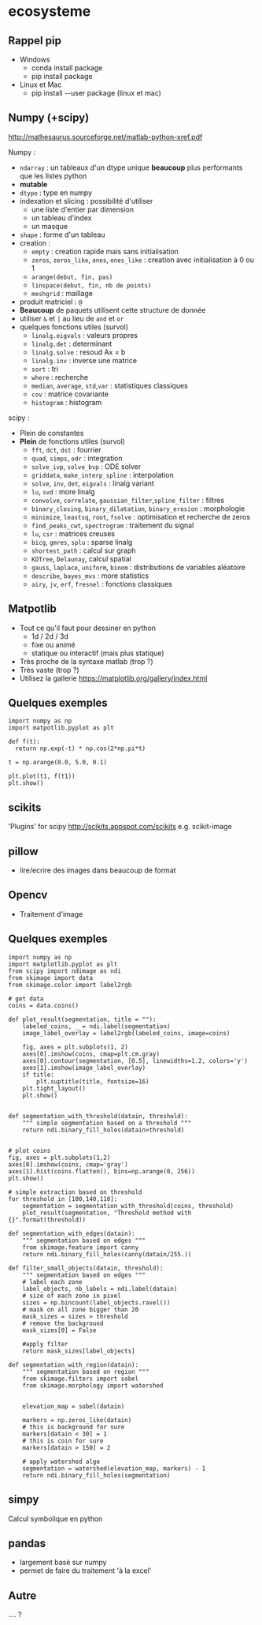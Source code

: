 ecosysteme
==========

Rappel pip
----------
- Windows
  - conda install package
  - pip install package
- Linux et Mac
  - pip install --user package (linux et mac)
  
  
Numpy (+scipy)
--------------
http://mathesaurus.sourceforge.net/matlab-python-xref.pdf

Numpy :
- ```ndarray``` : un tableaux d'un dtype unique **beaucoup** plus performants que les listes python
- **mutable**
- ```dtype``` : type en numpy
- indexation et slicing : possibilité d'utiliser
  - une liste d'entier par dimension
  - un tableau d'index
  - un masque
- ```shape``` : forme d'un tableau
- creation :
  - ```empty``` : creation rapide mais sans initialisation
  - ```zeros```, ```zeros_like```, ```ones```, ```ones_like``` : creation avec initialisation à 0 ou 1
  - ```arange(debut, fin, pas)```
  - ```linspace(debut, fin, nb de points)```
  - ```meshgrid``` : maillage
- produit matriciel : ```@```
- **Beaucoup** de paquets utilisent cette structure de donnée
- utiliser ```&``` et ```|``` au lieu de ```and``` et ```or```
- quelques fonctions utiles  (survol)
  - ```linalg.eigvals``` : valeurs propres
  - ```linalg.det``` : determinant
  - ```linalg.solve``` : resoud Ax = b
  - ```linalg.inv``` : inverse une matrice
  - ```sort``` : tri
  - ```where``` : recherche
  - ```median```, ```average```, ```std```,```var``` : statistiques classiques
  - ```cov``` : matrice covariante
  - ```histogram``` : histogram
  
scipy :
- Plein de constantes
- **Plein** de fonctions utiles (survol)
  - ```fft```, ```dct```, ```dst``` : fourrier
  - ```quad```, ```simps```, ```odr``` : integration
  - ```solve_ivp```, ```solve_bvp``` : ODE solver
  - ```griddata```, ```make_interp_spline``` : interpolation
  - ```solve```, ```inv```, ```det```, ```eigvals``` : linalg variant
  - ```lu```, ```svd``` : more linalg
  - ```convolve```, ```correlate```, ```gaussian_filter```,```spline_filter``` : filtres
  - ```binary_closing```, ```binary_dilatation```, ```binary_erosion``` : morphologie
  - ```minimize```, ```leastsq```, ```root```, ```fsolve``` : optimisation et recherche de zeros
  - ```find_peaks_cwt```, ```spectrogram``` : traitement du signal
  - ```lu```, ```csr``` : matrices creuses
  - ```bicg```, ```gmres```, ```splu``` : sparse linalg
  - ```shortest_path``` : calcul sur graph
  - ```KDTree```, ```Delaunay```, calcul spatial
  - ```gauss```, ```laplace```, ```uniform```, ```binom``` : distributions de variables aléatoire
  - ```describe```, ```bayes_mvs``` : more statistics
  - ```airy```, ```jv```, ```erf```, ```fresnel``` : fonctions classiques
  
  
  
Matpotlib
---------
- Tout ce qu'il faut pour dessiner en python
  - 1d / 2d / 3d
  - fixe ou animé
  - statique ou interactif (mais plus statique)
- Très proche de la syntaxe matlab (trop ?)
- Très vaste (trop ?)
- Utilisez la gallerie https://matplotlib.org/gallery/index.html

Quelques exemples
-----------------
```
import numpy as np
import matpotlib.pyplot as plt

def f(t):
  return np.exp(-t) * np.cos(2*np.pi*t)

t = np.arange(0.0, 5.0, 0.1)

plt.plot(t1, f(t1))
plt.show()

```

scikits
------
'Plugins' for scipy
http://scikits.appspot.com/scikits
e.g. scikit-image

pillow
------
- lire/ecrire des images dans beaucoup de format

Opencv
------
- Traitement d'image


Quelques exemples
-----------------
```
import numpy as np
import matplotlib.pyplot as plt
from scipy import ndimage as ndi
from skimage import data
from skimage.color import label2rgb

# get data
coins = data.coins()

def plot_result(segmentation, title = ""):
    labeled_coins, _ = ndi.label(segmentation)
    image_label_overlay = label2rgb(labeled_coins, image=coins)
    
    fig, axes = plt.subplots(1, 2)
    axes[0].imshow(coins, cmap=plt.cm.gray)
    axes[0].contour(segmentation, [0.5], linewidths=1.2, colors='y')
    axes[1].imshow(image_label_overlay)
    if title:
        plt.suptitle(title, fontsize=16)
    plt.tight_layout()
    plt.show()


def segmentation_with_threshold(datain, threshold):
    """ simple segmentation based on a threshold """
    return ndi.binary_fill_holes(datain>threshold)


# plot coins
fig, axes = plt.subplots(1,2)
axes[0].imshow(coins, cmap='gray')
axes[1].hist(coins.flatten(), bins=np.arange(0, 256))
plt.show()

# simple extraction based on threshold
for threshold in [100,140,110]:
    segmentation = segmentation_with_threshold(coins, threshold)
    plot_result(segmentation, "Threshold method with {}".format(threshold))
```
```
def segmentation_with_edges(datain):
    """ segmentation based on edges """
    from skimage.feature import canny
    return ndi.binary_fill_holes(canny(datain/255.))
```
```
def filter_small_objects(datain, threshold):
    """ segmentation based on edges """
    # label each zone
    label_objects, nb_labels = ndi.label(datain)
    # size of each zone in pixel
    sizes = np.bincount(label_objects.ravel())
    # mask on all zone bigger than 20
    mask_sizes = sizes > threshold
    # remove the background
    mask_sizes[0] = False
      
    #apply filter
    return mask_sizes[label_objects]  
```
```
def segmentation_with_region(datain):
    """ segmentation based on region """
    from skimage.filters import sobel
    from skimage.morphology import watershed


    elevation_map = sobel(datain)
    
    markers = np.zeros_like(datain)
    # this is background for sure
    markers[datain < 30] = 1
    # this is coin for sure
    markers[datain > 150] = 2
    
    # apply watershed algo
    segmentation = watershed(elevation_map, markers) - 1
    return ndi.binary_fill_holes(segmentation)          
```

simpy
-----
Calcul symbolique en python

pandas
------
- largement basé sur numpy
- permet de faire du traitement 'à la excel'

Autre
-----
.... ?
